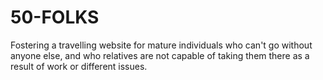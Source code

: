 # 50-FOLKS
Fostering a travelling website for mature individuals who can't go without anyone else, and who relatives are not capable of taking them there as a result of work or different issues.
